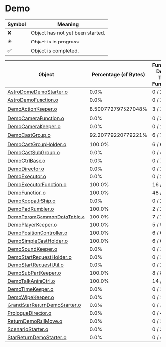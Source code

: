 # Demo
| Symbol | Meaning 
| ------------- | ------------- 
| :x: | Object has not yet been started. 
| :eight_pointed_black_star: | Object is in progress. 
| :white_check_mark: | Object is completed. 


| Object | Percentage (of Bytes) | Functions Done / Total Functions | Percentage (Functions) | Status 
| ------------- | ------------- | ------------- | ------------- | ------------- 
| [AstroDomeDemoStarter.o](https://github.com/shibbo/Petari/blob/master/docs/lib/Game/Demo/AstroDomeDemoStarter.md) | 0.0% | 0 / 25 | 0.0% | :x: 
| [AstroDemoFunction.o](https://github.com/shibbo/Petari/blob/master/docs/lib/Game/Demo/AstroDemoFunction.md) | 0.0% | 0 / 12 | 0.0% | :x: 
| [DemoActionKeeper.o](https://github.com/shibbo/Petari/blob/master/docs/lib/Game/Demo/DemoActionKeeper.md) | 8.500772797527048% | 3 / 19 | 15.789473684210526% | :eight_pointed_black_star: 
| [DemoCameraFunction.o](https://github.com/shibbo/Petari/blob/master/docs/lib/Game/Demo/DemoCameraFunction.md) | 0.0% | 0 / 3 | 0.0% | :x: 
| [DemoCameraKeeper.o](https://github.com/shibbo/Petari/blob/master/docs/lib/Game/Demo/DemoCameraKeeper.md) | 0.0% | 0 / 11 | 0.0% | :x: 
| [DemoCastGroup.o](https://github.com/shibbo/Petari/blob/master/docs/lib/Game/Demo/DemoCastGroup.md) | 92.20779220779221% | 6 / 7 | 85.71428571428571% | :eight_pointed_black_star: 
| [DemoCastGroupHolder.o](https://github.com/shibbo/Petari/blob/master/docs/lib/Game/Demo/DemoCastGroupHolder.md) | 100.0% | 6 / 6 | 100.0% | :white_check_mark: 
| [DemoCastSubGroup.o](https://github.com/shibbo/Petari/blob/master/docs/lib/Game/Demo/DemoCastSubGroup.md) | 0.0% | 0 / 4 | 0.0% | :x: 
| [DemoCtrlBase.o](https://github.com/shibbo/Petari/blob/master/docs/lib/Game/Demo/DemoCtrlBase.md) | 0.0% | 0 / 7 | 0.0% | :x: 
| [DemoDirector.o](https://github.com/shibbo/Petari/blob/master/docs/lib/Game/Demo/DemoDirector.md) | 0.0% | 0 / 18 | 0.0% | :x: 
| [DemoExecutor.o](https://github.com/shibbo/Petari/blob/master/docs/lib/Game/Demo/DemoExecutor.md) | 0.0% | 0 / 28 | 0.0% | :x: 
| [DemoExecutorFunction.o](https://github.com/shibbo/Petari/blob/master/docs/lib/Game/Demo/DemoExecutorFunction.md) | 100.0% | 16 / 16 | 100.0% | :white_check_mark: 
| [DemoFunction.o](https://github.com/shibbo/Petari/blob/master/docs/lib/Game/Demo/DemoFunction.md) | 100.0% | 48 / 48 | 100.0% | :white_check_mark: 
| [DemoKoopaJrShip.o](https://github.com/shibbo/Petari/blob/master/docs/lib/Game/Demo/DemoKoopaJrShip.md) | 0.0% | 0 / 20 | 0.0% | :x: 
| [DemoPadRumbler.o](https://github.com/shibbo/Petari/blob/master/docs/lib/Game/Demo/DemoPadRumbler.md) | 100.0% | 2 / 2 | 100.0% | :white_check_mark: 
| [DemoParamCommonDataTable.o](https://github.com/shibbo/Petari/blob/master/docs/lib/Game/Demo/DemoParamCommonDataTable.md) | 100.0% | 7 / 7 | 100.0% | :white_check_mark: 
| [DemoPlayerKeeper.o](https://github.com/shibbo/Petari/blob/master/docs/lib/Game/Demo/DemoPlayerKeeper.md) | 100.0% | 5 / 5 | 100.0% | :white_check_mark: 
| [DemoPositionController.o](https://github.com/shibbo/Petari/blob/master/docs/lib/Game/Demo/DemoPositionController.md) | 100.0% | 6 / 6 | 100.0% | :white_check_mark: 
| [DemoSimpleCastHolder.o](https://github.com/shibbo/Petari/blob/master/docs/lib/Game/Demo/DemoSimpleCastHolder.md) | 100.0% | 6 / 6 | 100.0% | :white_check_mark: 
| [DemoSoundKeeper.o](https://github.com/shibbo/Petari/blob/master/docs/lib/Game/Demo/DemoSoundKeeper.md) | 0.0% | 0 / 10 | 0.0% | :x: 
| [DemoStartRequestHolder.o](https://github.com/shibbo/Petari/blob/master/docs/lib/Game/Demo/DemoStartRequestHolder.md) | 0.0% | 0 / 19 | 0.0% | :x: 
| [DemoStartRequestUtil.o](https://github.com/shibbo/Petari/blob/master/docs/lib/Game/Demo/DemoStartRequestUtil.md) | 0.0% | 0 / 19 | 0.0% | :x: 
| [DemoSubPartKeeper.o](https://github.com/shibbo/Petari/blob/master/docs/lib/Game/Demo/DemoSubPartKeeper.md) | 100.0% | 8 / 8 | 100.0% | :white_check_mark: 
| [DemoTalkAnimCtrl.o](https://github.com/shibbo/Petari/blob/master/docs/lib/Game/Demo/DemoTalkAnimCtrl.md) | 100.0% | 14 / 14 | 100.0% | :white_check_mark: 
| [DemoTimeKeeper.o](https://github.com/shibbo/Petari/blob/master/docs/lib/Game/Demo/DemoTimeKeeper.md) | 0.0% | 0 / 11 | 0.0% | :x: 
| [DemoWipeKeeper.o](https://github.com/shibbo/Petari/blob/master/docs/lib/Game/Demo/DemoWipeKeeper.md) | 0.0% | 0 / 10 | 0.0% | :x: 
| [GrandStarReturnDemoStarter.o](https://github.com/shibbo/Petari/blob/master/docs/lib/Game/Demo/GrandStarReturnDemoStarter.md) | 0.0% | 0 / 32 | 0.0% | :x: 
| [PrologueDirector.o](https://github.com/shibbo/Petari/blob/master/docs/lib/Game/Demo/PrologueDirector.md) | 0.0% | 0 / 43 | 0.0% | :x: 
| [ReturnDemoRailMove.o](https://github.com/shibbo/Petari/blob/master/docs/lib/Game/Demo/ReturnDemoRailMove.md) | 0.0% | 0 / 10 | 0.0% | :x: 
| [ScenarioStarter.o](https://github.com/shibbo/Petari/blob/master/docs/lib/Game/Demo/ScenarioStarter.md) | 0.0% | 0 / 30 | 0.0% | :x: 
| [StarReturnDemoStarter.o](https://github.com/shibbo/Petari/blob/master/docs/lib/Game/Demo/StarReturnDemoStarter.md) | 0.0% | 0 / 42 | 0.0% | :x: 
